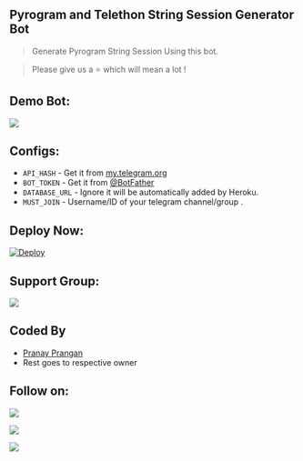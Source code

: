 ## Pyrogram and Telethon String Session Generator Bot 
> Generate Pyrogram String Session Using this bot.

> Please give us a ⭐ which will mean a lot !

## Demo Bot:
<a href="https://t.me/StringSessionGeneratorz_bot"><img src="https://img.shields.io/badge/Telegram-Bot-blue.svg?logo=telegram"></a>

## Configs:
- `API_HASH` - Get it from [my.telegram.org](https://my.telegram.org/auth)
- `BOT_TOKEN` - Get it from [@BotFather](https://t.me/BotFather)
- `DATABASE_URL` - Ignore it will be automatically added by Heroku.
- `MUST_JOIN` - Username/ID of your telegram channel/group .

## Deploy Now: 
[![Deploy](https://www.herokucdn.com/deploy/button.svg)](https://heroku.com/deploy?template=https://github.com/Pranay5463/String-Session-Generator_Bot)

## Support Group:
<a href="https://t.me/goblinlabssupport"><img src="https://img.shields.io/badge/Telegram-get help on %20Telegram%20Group-blue.svg?logo=telegram"></a>

## Coded By
- [Pranay Prangan](https://github.com/Pranay5463)
- Rest goes to respective owner


## Follow on:
<p align="left">
<a href="https://github.com/Pranay5463"><img src="https://img.shields.io/badge/GitHub-Follow%20on%20GitHub-inactive.svg?logo=github"></a>
</p>
<p align="left">
<a href="https://t.me/NotrealPranay"><img src="https://img.shields.io/badge/Telegram-Message%20on%20Telegram-blue.svg?logo=telegram"></a>
</p>
<p align="left">
<a href="https://instagram.com/dark_elite_98"><img src="https://img.shields.io/badge/Instagram-Follow%20on%20Instagram-important.svg?logo=instagram"></a>
</p>
